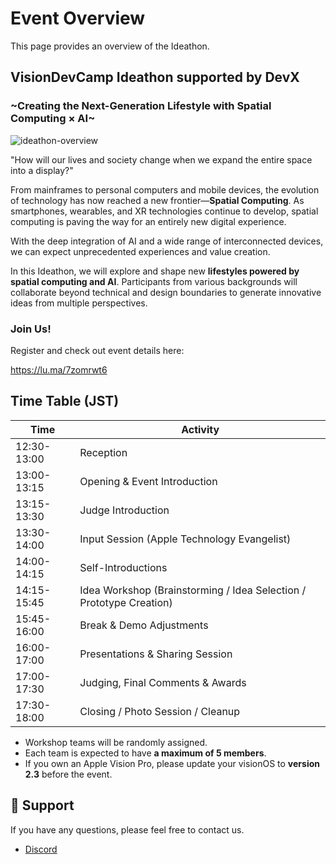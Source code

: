 # Event Overview

This page provides an overview of the Ideathon.

## VisionDevCamp Ideathon supported by DevX 
### ~Creating the Next-Generation Lifestyle with Spatial Computing × AI~

![ideathon-overview](/ideathon-overview1.png)

"How will our lives and society change when we expand the entire space into a display?"

From mainframes to personal computers and mobile devices, the evolution of technology has now reached a new frontier—**Spatial Computing**. As smartphones, wearables, and XR technologies continue to develop, spatial computing is paving the way for an entirely new digital experience.

With the deep integration of AI and a wide range of interconnected devices, we can expect unprecedented experiences and value creation.

In this Ideathon, we will explore and shape new **lifestyles powered by spatial computing and AI**. Participants from various backgrounds will collaborate beyond technical and design boundaries to generate innovative ideas from multiple perspectives.

### Join Us!

Register and check out event details here:

https://lu.ma/7zomrwt6

## Time Table (JST)

| Time        | Activity                                  |
|------------|------------------------------------------|
| 12:30-13:00 | Reception                               |
| 13:00-13:15 | Opening & Event Introduction           |
| 13:15-13:30 | Judge Introduction                     |
| 13:30-14:00 | Input Session (Apple Technology Evangelist) |
| 14:00-14:15 | Self-Introductions                     |
| 14:15-15:45 | Idea Workshop (Brainstorming / Idea Selection / Prototype Creation) |
| 15:45-16:00 | Break & Demo Adjustments               |
| 16:00-17:00 | Presentations & Sharing Session       |
| 17:00-17:30 | Judging, Final Comments & Awards       |
| 17:30-18:00 | Closing / Photo Session / Cleanup     |

- Workshop teams will be randomly assigned.
- Each team is expected to have **a maximum of 5 members**.
- If you own an Apple Vision Pro, please update your visionOS to **version 2.3** before the event.

## 📢 Support

If you have any questions, please feel free to contact us.
- [Discord](https://discord.gg/t5X6KZruQQ)
